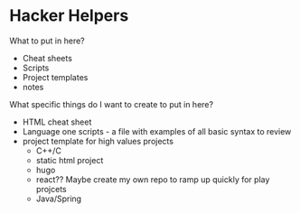 # Hacker Helpers

What to put in here?
* Cheat sheets
* Scripts
* Project templates
* notes

What specific things do I want to create to put in here?
* HTML cheat sheet
* Language one scripts - a file with examples of all basic syntax to review
* project template for high values projects
    * C++/C
    * static html project
    * hugo
    * react?? Maybe create my own repo to ramp up quickly for play projcets
    * Java/Spring
